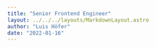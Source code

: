 ```yaml
---
title: "Senior Frontend Engineer"
layout: ../../../layouts/MarkdownLayout.astro
author: "Luis Höfer"
date: "2022-01-16"
---
```

